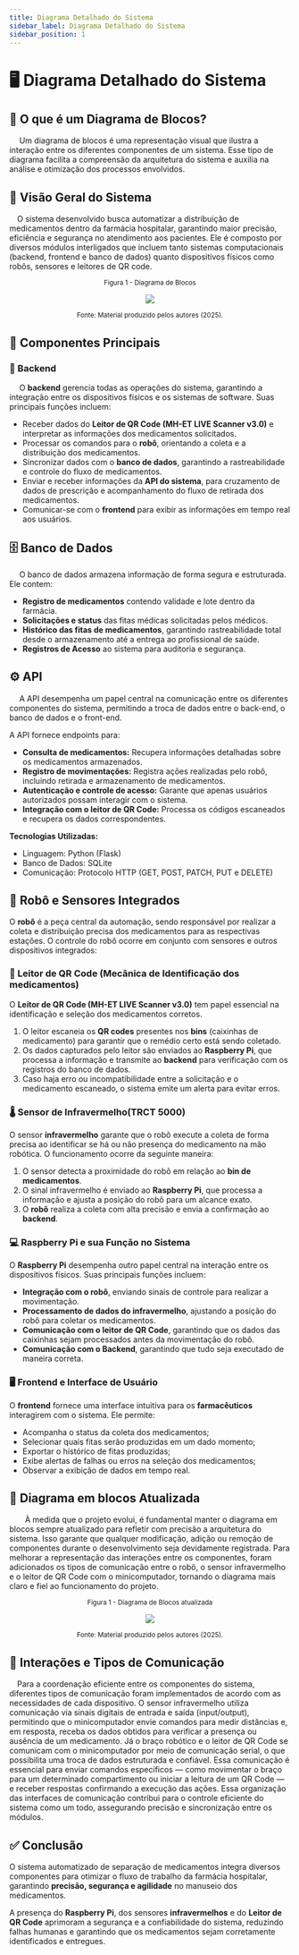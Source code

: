 ```yaml
---  
title: Diagrama Detalhado do Sistema  
sidebar_label: Diagrama Detalhado do Sistema  
sidebar_position: 1
---
```


# 🖥️ Diagrama Detalhado do Sistema  

## 📌 O que é um Diagrama de Blocos?  
&emsp; Um diagrama de blocos é uma representação visual que ilustra a interação entre os diferentes componentes de um sistema. Esse tipo de diagrama facilita a compreensão da arquitetura do sistema e auxilia na análise e otimização dos processos envolvidos.

## 📌 Visão Geral do Sistema
&emsp;O sistema desenvolvido busca automatizar a distribuição de medicamentos dentro da farmácia hospitalar, garantindo maior precisão, eficiência e segurança no atendimento aos pacientes. Ele é composto por diversos módulos interligados que incluem tanto sistemas computacionais (backend, frontend e banco de dados) quanto dispositivos físicos como robôs, sensores e leitores de QR code.

<div align="center">

  <sub>Figura 1 - Diagrama de Blocos </sub>

  <img src="../../img/arquiteraDetalhadaBlocos.jpeg"/>

  <sup>Fonte: Material produzido pelos autores (2025).</sup>

</div>

## 📌 Componentes Principais

### 🔹 Backend
&emsp; O **backend** gerencia todas as operações do sistema, garantindo a integração entre os dispositivos físicos e os sistemas de software. Suas principais funções incluem:
- Receber dados do **Leitor de QR Code (MH-ET LIVE Scanner v3.0)** e interpretar as informações dos medicamentos solicitados.
- Processar os comandos para o **robô**, orientando a coleta e a distribuição dos medicamentos.
- Sincronizar dados com o **banco de dados**, garantindo a rastreabilidade e controle do fluxo de medicamentos.
- Enviar e receber informações da **API do sistema**, para cruzamento de dados de prescrição e acompanhamento do fluxo de retirada dos medicamentos.
- Comunicar-se com o **frontend** para exibir as informações em tempo real aos usuários.

## 🗄️ Banco de Dados
&emsp; O banco de dados armazena informação de forma segura e estruturada. Ele contem:
- **Registro de medicamentos** contendo validade e lote dentro da farmácia.
- **Solicitações e status** das fitas médicas solicitadas pelos médicos.
- **Histórico das fitas de medicamentos**, garantindo rastreabilidade total desde o armazenamento até a entrega ao profissional de saúde.
- **Registros de Acesso** ao sistema para auditoria e segurança.

## ⚙️ API
&emsp; A API desempenha um papel central na comunicação entre os diferentes componentes do sistema, permitindo a troca de dados entre o back-end, o banco de dados e o front-end.

A API fornece endpoints para:
- **Consulta de medicamentos:** Recupera informações detalhadas sobre os medicamentos armazenados.
- **Registro de movimentações:** Registra ações realizadas pelo robô, incluindo retirada e armazenamento de medicamentos.
- **Autenticação e controle de acesso:** Garante que apenas usuários autorizados possam interagir com o sistema.
- **Integração com o leitor de QR Code:** Processa os códigos escaneados e recupera os dados correspondentes.

**Tecnologias Utilizadas:**
- Linguagem: Python (Flask)
- Banco de Dados: SQLite
- Comunicação: Protocolo HTTP (GET, POST, PATCH, PUT e DELETE)


## 🤖 Robô e Sensores Integrados
O **robô** é a peça central da automação, sendo responsável por realizar a coleta e distribuição precisa dos medicamentos para as respectivas estações. O controle do robô ocorre em conjunto com sensores e outros dispositivos integrados:

### 📡 Leitor de QR Code (Mecânica de Identificação dos medicamentos)
O **Leitor de QR Code (MH-ET LIVE Scanner v3.0)** tem papel essencial na identificação e seleção dos medicamentos corretos.

1. O leitor escaneia os **QR codes** presentes nos **bins** (caixinhas de medicamento) para garantir que o remédio certo está sendo coletado.
2. Os dados capturados pelo leitor são enviados ao **Raspberry Pi**, que processa a informação e transmite ao **backend** para verificação com os registros do banco de dados.
3. Caso haja erro ou incompatibilidade entre a solicitação e o medicamento escaneado, o sistema emite um alerta para evitar erros.

### 🌡️ Sensor de Infravermelho(TRCT 5000)
O sensor **infravermelho** garante que o robô execute a coleta de forma precisa ao identificar se há ou não presença do medicamento na mão robótica. O funcionamento ocorre da seguinte maneira:
1. O sensor detecta a proximidade do robô em relação ao **bin de medicamentos**.
2. O sinal infravermelho é enviado ao **Raspberry Pi**, que processa a informação e ajusta a posição do robô para um alcance exato.
3. O **robô** realiza a coleta com alta precisão e envia a confirmação ao **backend**.

### 💻 Raspberry Pi e sua Função no Sistema
O **Raspberry Pi** desempenha outro papel central na interação entre os dispositivos físicos. Suas principais funções incluem:
- **Integração com o robô**, enviando sinais de controle para realizar a movimentação.
- **Processamento de dados do infravermelho**, ajustando a posição do robô para coletar os medicamentos.
- **Comunicação com o leitor de QR Code**, garantindo que os dados das caixinhas sejam processados antes da movimentação do robô.
- **Comunicação com o Backend**, garantindo que tudo seja executado de maneira correta.

### 🖥️ Frontend e Interface de Usuário
O **frontend** fornece uma interface intuitiva para os **farmacêuticos** interagirem com o sistema. Ele permite:
- Acompanha o status da coleta dos medicamentos;
- Selecionar quais fitas serão produzidas em um dado momento;
- Exportar o histórico de fitas produzidas;
- Exibe alertas de falhas ou erros na seleção dos medicamentos;
- Observar a exibição de dados em tempo real.

## 📌 Diagrama em blocos Atualizada
&emsp; À medida que o projeto evolui, é fundamental manter o diagrama em blocos sempre atualizado para refletir com precisão a arquitetura do sistema. Isso garante que qualquer modificação, adição ou remoção de componentes durante o desenvolvimento seja devidamente registrada. Para melhorar a representação das interações entre os componentes, foram adicionados os tipos de comunicação entre o robô, o sensor infravermelho e o leitor de QR Code com o minicomputador, tornando o diagrama mais claro e fiel ao funcionamento do projeto.

<div align="center">

  <sub>Figura 1 - Diagrama de Blocos atualizada</sub>

  <img src="../../img/diagrama_de_blocos.png"/>

  <sup>Fonte: Material produzido pelos autores (2025).</sup>

</div>


 ## 📌 Interações e Tipos de Comunicação

 &emsp;Para a coordenação eficiente entre os componentes do sistema, diferentes tipos de comunicação foram implementados de acordo com as necessidades de cada dispositivo. O sensor infravermelho utiliza comunicação via sinais digitais de entrada e saída (input/output), permitindo que o minicomputador envie comandos para medir distâncias e, em resposta, receba os dados obtidos para verificar a presença ou ausência de um medicamento. Já o braço robótico e o leitor de QR Code se comunicam com o minicomputador por meio de comunicação serial, o que possibilita uma troca de dados estruturada e confiável. Essa comunicação é essencial para enviar comandos específicos — como movimentar o braço para um determinado compartimento ou iniciar a leitura de um QR Code — e receber respostas confirmando a execução das ações. Essa organização das interfaces de comunicação contribui para o controle eficiente do sistema como um todo, assegurando precisão e sincronização entre os módulos.




## ✅ Conclusão
O sistema automatizado de separação de medicamentos integra diversos componentes para otimizar o fluxo de trabalho da farmácia hospitalar, garantindo **precisão, segurança e agilidade** no manuseio dos medicamentos.

A presença do **Raspberry Pi**, dos sensores **infravermelhos** e do **Leitor de QR Code** aprimoram a segurança e a confiabilidade do sistema, reduzindo falhas humanas e garantindo que os medicamentos sejam corretamente identificados e entregues.


